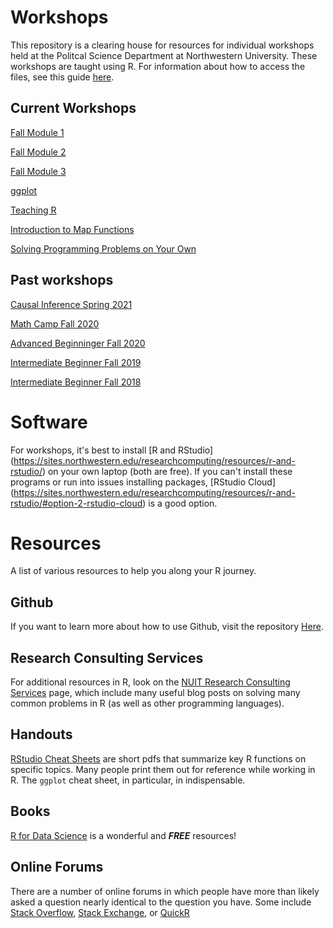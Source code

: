 # Workshops
This repository is a clearing house for resources for individual workshops held at the Politcal Science Department at Northwestern University. These workshops are taught using R. For information about how to access the files, see this guide [here](https://github.com/NUpolisci/How-to-use-Github-repositories-for-workshops).

## Current Workshops 
[Fall Module 1](https://github.com/NUpolisci/Fall-Module-1)

[Fall Module 2](https://github.com/NUpolisci/Fall-Module-2)

[Fall Module 3](https://github.com/NUpolisci/Fall-Module-3)

[ggplot](https://github.com/NUpolisci/ggplot-workshop)

[Teaching R](https://github.com/NUpolisci/2021-teaching-r-workshop)

[Introduction to Map Functions](https://github.com/NUpolisci/Introduction-to-Map-Functions-in-R)

[Solving Programming Problems on Your Own](https://github.com/NUpolisci/Solving-programming-problems-in-R-on-your-own)

## Past workshops
[Causal Inference Spring 2021](https://github.com/NUpolisci/Causal-Inference-Spring-2021)

[Math Camp Fall 2020](https://github.com/NUpolisci/pols-math-camp-2020)

[Advanced Beginninger Fall 2020](https://github.com/NUpolisci/Advanced-Beginner-R-Fall-2020)

[Intermediate Beginner Fall 2019](https://github.com/NUpolisci/Intermediate-Beginner-R-Fall-2019)

[Intermediate Beginner Fall 2018](https://github.com/NUpolisci/Intermediate-Beginner-R-Fall-2018)

# Software
For workshops, it's best to install [R and RStudio] (https://sites.northwestern.edu/researchcomputing/resources/r-and-rstudio/) on your own laptop (both are free). If you can't install these programs or run into issues installing packages, [RStudio Cloud] (https://sites.northwestern.edu/researchcomputing/resources/r-and-rstudio/#option-2-rstudio-cloud) is a good option. 

# Resources 
A list of various resources to help you along your R journey.

## Github 
If you want to learn more about how to use Github, visit the repository [Here](https://github.com/NUpolisci/How-to-Pull-Push-Merge).

## Research Consulting Services
For additional resources in R, look on the [NUIT Research Consulting Services](https://sites.northwestern.edu/researchcomputing/) page, which include many useful blog posts on solving many common problems in R (as well as other programming languages).

## Handouts
[RStudio Cheat Sheets](https://www.rstudio.com/resources/cheatsheets/) are short pdfs that summarize key R functions on specific topics. Many people print them out for reference while working in R. The `ggplot` cheat sheet, in particular, in indispensable.

## Books 
[R for Data Science](https://r4ds.had.co.nz/) is a wonderful and ***FREE*** resources!

## Online Forums 
There are a number of online forums in which people have more than likely asked a question nearly identical to the question you have. Some include [Stack Overflow](https://stackoverflow.com/), [Stack Exchange](https://stackexchange.com/), or [QuickR](https://www.statmethods.net/)
